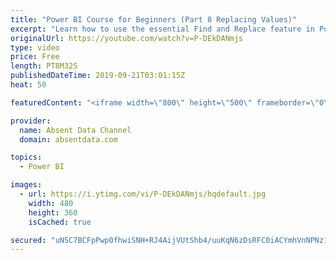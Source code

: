 ```yaml
---
title: "Power BI Course for Beginners (Part 8 Replacing Values)"
excerpt: "Learn how to use the essential Find and Replace feature in Power BI."
originalUrl: https://youtube.com/watch?v=P-DEkDANmjs
type: video
price: Free
length: PT8M32S
publishedDateTime: 2019-09-21T03:01:15Z
heat: 50

featuredContent: "<iframe width=\"800\" height=\"500\" frameborder=\"0\" src=\"https://www.youtube.com/embed/P-DEkDANmjs\" allow=\"accelerometer; autoplay; encrypted-media; gyroscope; picture-in-picture\" allowfullscreen></iframe>"

provider:
  name: Absent Data Channel
  domain: absentdata.com

topics:
  - Power BI

images:
  - url: https://i.ytimg.com/vi/P-DEkDANmjs/hqdefault.jpg
    width: 480
    height: 360
    isCached: true

secured: "uNSC7BCFpPwp0fhwiSNH+RJ4AijVUtShb4/uuKqN6zDsRFC0iACYmhVnNPNz1oBjQfWlhhaXEl/lNDtUp/9iWujJamWltDEFgVSF+2K7qwxsBE6HB7x8J1m6kcoerOKXUDYZCWqB4BgxKJwZa7MBHSwPZ++aNTt23xvJ1vIW1RkbeZ3LgP7Y3xZsMPnk90tlRYQ9Zph4jnMm/bxLI01mqqy9a9FOpDkmG2m3kM+SSQVlVCJchcE9Oo9lVTIk1V8sMBOXqPx+co1qZAwTL688btaA9hYvEBmEKJ4NJRh7nn1GPp16Qn8SNguHNw4yrLH9+4DZKbWuCNFSRRjKPYBuA5TP7nwnEp46lJY4BDBuMEwCPFj15d21hsg/5iTNQkqQithIfnGIVdHH6lS50+1WglUUCs1ACx6PwnaARHi9x4g=;QYvDmz6eMuzYO3/RSIvYtw=="
---
```


